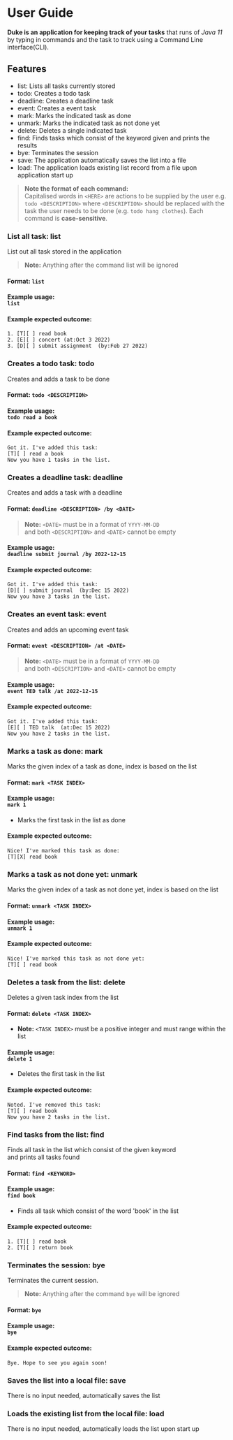# User Guide
**Duke is an application for keeping track of your tasks** that runs of *Java 11*
by typing in commands and the task to track using a Command Line interface(CLI).

## Features
- list: Lists all tasks currently stored
- todo: Creates a todo task
- deadline: Creates a deadline task
- event: Creates a event task
- mark: Marks the indicated task as done
- unmark: Marks the indicated task as not done yet
- delete: Deletes a single indicated task
- find: Finds tasks which consist of the keyword given and prints the results
- bye: Terminates the session
- save: The application automatically saves the list into a file
- load: The application loads existing list record from a file upon application start up 

> **Note the format of each command:**<br>
> Capitalised words in `<HERE>` are actions to be supplied by the user
> e.g. `todo <DESCRIPTION>` where `<DESCRIPTION>` should be replaced with the task
> the user needs to be done (e.g. `todo hang clothes`). Each command is **case-sensitive**.

### List all task: list
List out all task stored in the application
> **Note:** Anything after the command list will be ignored
#### Format: `list`
#### Example usage:<br>```list```
#### Example expected outcome:<br>
```
1. [T][ ] read book
2. [E][ ] concert (at:Oct 3 2022)
3. [D][ ] submit assignment  (by:Feb 27 2022)
```

### Creates a todo task: todo
Creates and adds a task to be done
#### Format: `todo <DESCRIPTION>`
#### Example usage:<br>```todo read a book```
#### Example expected outcome:<br>
```
Got it. I've added this task:
[T][ ] read a book
Now you have 1 tasks in the list.
```

### Creates a deadline task: deadline
Creates and adds a task with a deadline
#### Format: `deadline <DESCRIPTION> /by <DATE>`
> **Note:** `<DATE>` must be in a format of `YYYY-MM-DD`<br> 
> and both `<DESCRIPTION>` and `<DATE>` cannot be empty
#### Example usage:<br>```deadline submit journal /by 2022-12-15```
#### Example expected outcome:<br>
```
Got it. I've added this task:
[D][ ] submit journal  (by:Dec 15 2022)
Now you have 3 tasks in the list.
```

### Creates an event task: event
Creates and adds an upcoming event task
#### Format: `event <DESCRIPTION> /at <DATE>`
> **Note:** `<DATE>` must be in a format of `YYYY-MM-DD`<br>
> and both `<DESCRIPTION>` and `<DATE>` cannot be empty
#### Example usage:<br>```event TED talk /at 2022-12-15```
#### Example expected outcome:<br>
```
Got it. I've added this task:
[E][ ] TED talk  (at:Dec 15 2022)
Now you have 2 tasks in the list.
```

### Marks a task as done: mark
Marks the given index of a task as done, index is based on the list
#### Format: `mark <TASK INDEX>`
#### Example usage:<br> ```mark 1```
- Marks the first task in the list as done
#### Example expected outcome:<br>
```
Nice! I've marked this task as done:
[T][X] read book
```

### Marks a task as not done yet: unmark
Marks the given index of a task as not done yet, index is based on the list
#### Format: `unmark <TASK INDEX>`
#### Example usage:<br>```unmark 1```
#### Example expected outcome:<br>
```
Nice! I've marked this task as not done yet:
[T][ ] read book
```

### Deletes a task from the list: delete
Deletes a given task index from the list
#### Format: `delete <TASK INDEX>`
- **Note:** `<TASK INDEX>` must be a positive integer and must range within the list 
#### Example usage:<br>```delete 1```
- Deletes the first task in the list
#### Example expected outcome:<br>
```
Noted. I've removed this task:
[T][ ] read book
Now you have 2 tasks in the list.
```

### Find tasks from the list: find
Finds all task in the list which consist of the given keyword<br>
and prints all tasks found
#### Format: `find <KEYWORD>`
#### Example usage:<br>```find book```
- Finds all task which consist of the word 'book' in the list
#### Example expected outcome:<br>
```
1. [T][ ] read book
2. [T][ ] return book
```

### Terminates the session: bye
Terminates the current session.
> **Note:** Anything after the command `bye` will be ignored
#### Format: `bye`
#### Example usage:<br>```bye```
#### Example expected outcome:<br>
```
Bye. Hope to see you again soon!
```

### Saves the list into a local file: save
There is no input needed, automatically saves the list

### Loads the existing list from the local file: load
There is no input needed, automatically loads the list upon start up

